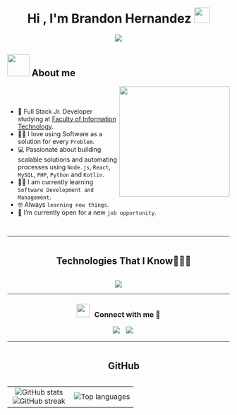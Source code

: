 <h1 align="center"><b>Hi , I'm Brandon Hernandez </b><img src="https://media.giphy.com/media/hvRJCLFzcasrR4ia7z/giphy.gif" width="35"></h1>
<!--  -->
<p align="center">
  <a href="https://github.com/DenverCoder1/readme-typing-svg"><img src="https://readme-typing-svg.herokuapp.com?font=Time+New+Roman&color=cyan&size=25&center=true&vCenter=true&width=600&height=100&lines=Self-Taught+Full-Stack+Developer;Software+Engineer+Student;Backend+Addict;Automating+Everything;Code+and+Coffee+&&+Creativity..<3"></a>
</p>

## <picture><img src = "https://github.com/7oSkaaa/7oSkaaa/blob/main/Images/about_me.gif?raw=true" width = 50px></picture> About me

<picture> <img align="right" src="https://github.com/7oSkaaa/7oSkaaa/blob/main/Images/Right_Side.gif?raw=true" width = 250px></picture>

<br><br>

- :school: Full Stack Jr. Developer studying at [Faculty of Information Technology](https://www.uttn.edu.mx/).
- :technologist: I love using Software as a solution for every `Problem`.
- :computer: Passionate about building scalable solutions and automating processes using `Node.js`, `React`, `MySQL`, `PHP`, `Python` and `Kotlin`.
- :student: I am currently learning `Software Development and Management`.
- :nerd_face: Always `learning new things`.
- :thinking: I’m currently open for a new `job opportunity`.
<br>

<hr>

<div id="user-content-toc">
  <ul align="center">
    <summary><h2 style="display: inline-block">Technologies That I Know👨🏻‍💻</h2></summary>
  </ul>
</div>
<!--tech stack icons-->
<p align="center">
  <a href="https://skillicons.dev">
    <img src="https://skillicons.dev/icons?i=html,css,js,java,kotlin,ts,py,php,react,mongodb,mysql,nextjs,express,nodejs,linux,nginx,md,docker,figma,git,github,vscode,androidstudio,postman,discord,&perline=14" />
  </a>
</p>

<hr>

<h3 align="center" > <img src="https://media.giphy.com/media/iY8CRBdQXODJSCERIr/giphy.gif" width="30" height="30" style="margin-right: 10px;">Connect with me 🤝 </h3>

<p align="center">

 <div align="center"  class="icons-social" style="margin-left: 10px;">
        <a style="margin-left: 10px;"  target="_blank" href="https://www.linkedin.com/in/brandon-miguel-hernandez-gonzalez-51383a374/">
			<img src="https://img.icons8.com/doodle/40/000000/linkedin--v2.png"></a>
        <a style="margin-left: 10px;" target="_blank" href="https://github.com/BrandMi24">
		<img src="https://img.icons8.com/doodle/40/000000/github--v1.png"></a>
      </div>

</p>

<hr>

<!--- stats & Trophy (start) -->
<p align="center">

  <ul align="center">
    <h2 style="display: inline-block">GitHub</h2>
  </ul>
<!--- stats (start) -->
<table align="center">
  <tr border="none">
    <td width="50%" align="center">
      <img
        src="https://github-readme-stats.vercel.app/api?username=BrandMi24&theme=dark&show_icons=true&count_private=true"
        alt="GitHub stats"
      />
      <br>
      <img
        src="https://github-readme-streak-stats.herokuapp.com/?user=BrandMi24&theme=dark&hide_border=false"
        alt="GitHub streak"
      />
    </td>
    <td width="50%" align="center">
      <img
        src="https://github-readme-stats.vercel.app/api/top-langs/?username=BrandMi24&theme=dark&hide_border=false&langs_count=10"
        alt="Top languages"
      />
    </td>
  </tr>
</table>
<!--- stats (end) -->
<!--
**BrandMi24/BrandMi24** is a ✨ _special_ ✨ repository because its `README.md` (this file) appears on your GitHub profile.

Here are some ideas to get you started:

- 🔭 I’m currently working on ...
- 🌱 I’m currently learning ...
- 👯 I’m looking to collaborate on ...
- 🤔 I’m looking for help with ...
- 💬 Ask me about ...
- 📫 How to reach me: ...
- 😄 Pronouns: ...
- ⚡ Fun fact: ...
-->
